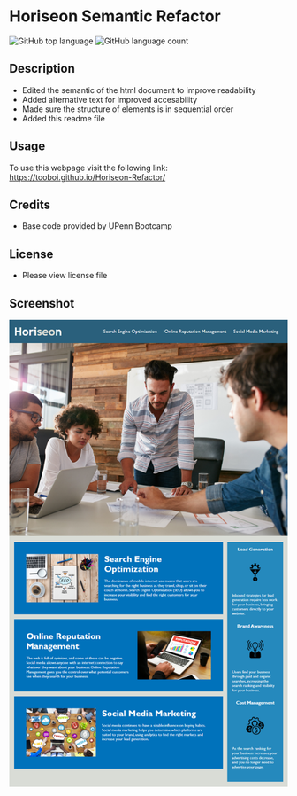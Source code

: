 # Horiseon Semantic Refactor
![GitHub top language](https://img.shields.io/github/languages/top/Tooboi/Horiseon-Refactor?logo=html5&logoColor=blue&style=flat-square)
![GitHub language count](https://img.shields.io/github/languages/count/tooboi/Horiseon-Refactor?style=flat-square)

## Description

- Edited the semantic of the html document to improve readability
- Added alternative text for improved accesability
- Made sure the structure of elements is in sequential order
- Added this readme file


## Usage

To use this webpage visit the following link:
https://tooboi.github.io/Horiseon-Refactor/
## Credits

- Base code provided by UPenn Bootcamp

## License

- Please view license file
## Screenshot
![](./assets/images/01-html-css-git-homework-demo.png)

